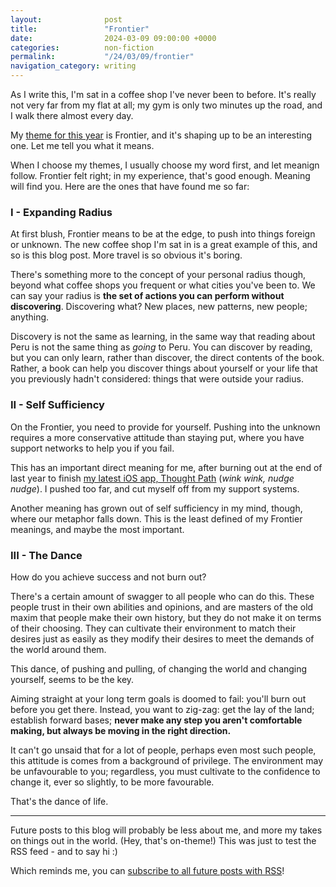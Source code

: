 ```yaml
---
layout: 			 post
title:  			 "Frontier"
date:   			 2024-03-09 09:00:00 +0000
categories: 		 non-fiction
permalink:  		 "/24/03/09/frontier"
navigation_category: writing
---
```


As I write this, I'm sat in a coffee shop I've never been to before. It's really not very far from my flat at all; my gym is only two minutes up the road, and I walk there almost every day.

My [theme for this year](https://www.youtube.com/watch?v=NVGuFdX5guE) is Frontier, and it's shaping up to be an interesting one. Let me tell you what it means.

When I choose my themes, I usually choose my word first, and let meanign follow. Frontier felt right; in my experience, that's good enough. Meaning will find you. Here are the ones that have found me so far:

### I - Expanding Radius

At first blush, Frontier means to be at the edge, to push into things foreign or unknown. The new coffee shop I'm sat in is a great example of this, and so is this blog post. More travel is so obvious it's boring.

There's something more to the concept of your personal radius though, beyond what coffee shops you frequent or what cities you've been to. We can say your radius is **the set of actions you can perform without discovering**. Discovering what? New places, new patterns, new people; anything.

Discovery is not the same as learning, in the same way that reading about Peru is not the same thing as *going* to Peru. You can discover by reading, but you can only learn, rather than discover, the direct contents of the book. Rather, a book can help you discover things about yourself or your life that you previously hadn't considered: things that were outside your radius.

### II - Self Sufficiency

On the Frontier, you need to provide for yourself. Pushing into the unknown requires a more conservative attitude than staying put, where you have support networks to help you if you fail.

This has an important direct meaning for me, after burning out at the end of last year to finish [my latest iOS app, Thought Path](/portfolio/thought-path) (*wink wink, nudge nudge*). I pushed too far, and cut myself off from my support systems.

Another meaning has grown out of self sufficiency in my mind, though, where our metaphor falls down. This is the least defined of my Frontier meanings, and maybe the most important.

### III - The Dance

How do you achieve success and not burn out?

There's a certain amount of swagger to all people who can do this. These people trust in their own abilities and opinions, and are masters of the old maxim that people make their own history, but they do not make it on terms of their choosing. They can cultivate their environment to match their desires just as easily as they modify their desires to meet the demands of the world around them.

This dance, of pushing and pulling, of changing the world and changing yourself, seems to be the key.

Aiming straight at your long term goals is doomed to fail: you'll burn out before you get there. Instead, you want to zig-zag: get the lay of the land; establish forward bases; **never make any step you aren't comfortable making, but always be moving in the right direction.**

It can't go unsaid that for a lot of people, perhaps even most such people, this attitude is comes from a background of privilege. The environment may be unfavourable to you; regardless, you must cultivate to the confidence to change it, ever so slightly, to be more favourable. 

That's the dance of life.

***

Future posts to this blog will probably be less about me, and more my takes on things out in the world. (Hey, that's on-theme!) This was just to test the RSS feed - and to say hi :)

Which reminds me, you can [subscribe to all future posts with RSS](/feed.xml)!

